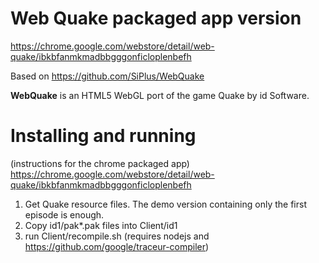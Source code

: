 # Web Quake packaged app version
https://chrome.google.com/webstore/detail/web-quake/ibkbfanmkmadbbgggonficloplenbefh

Based on https://github.com/SiPlus/WebQuake

**WebQuake** is an HTML5 WebGL port of the game Quake by id Software.

# Installing and running
(instructions for the chrome packaged app)
https://chrome.google.com/webstore/detail/web-quake/ibkbfanmkmadbbgggonficloplenbefh

1. Get Quake resource files. The demo version containing only the first episode is enough.
2. Copy id1/pak*.pak files into Client/id1
3. run Client/recompile.sh (requires nodejs and https://github.com/google/traceur-compiler)


